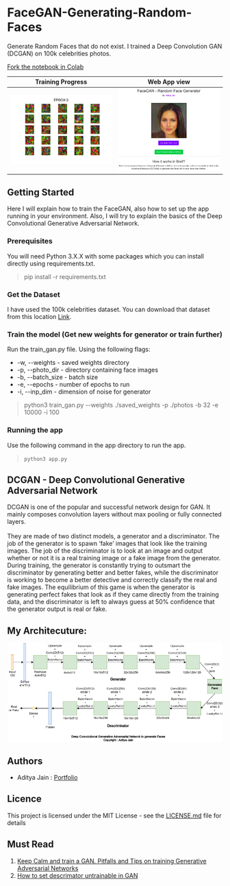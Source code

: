 # FaceGAN-Generating-Random-Faces
Generate Random Faces that do not exist. I trained a Deep Convolution GAN (DCGAN) on 100k celebrities photos.

[Fork the notebook in Colab](https://colab.research.google.com/drive/1uj5U_2Fgr5579oT_2wZCrmsfNGAk8yd_)

Training Progress           | Web App view            
:-------------------------:|:-------------------------:
![](screenshots/progress_animation.gif)  |  ![](screenshots/app_view3.png) 


## Getting Started
Here I will explain how to train the FaceGAN, also how to set up the app running in your environment. Also, I will try to explain the basics of the Deep Convolutional Generative Adversarial Network.

### Prerequisites
You will need Python 3.X.X with some packages which you can install directly using requirements.txt.
> pip install -r requirements.txt

### Get the Dataset
I have used the 100k celebrities dataset. You can download that dataset from this location [Link](https://www.kaggle.com/greg115/celebrities-100k).

### Train the model (Get new weights for generator or train further)
Run the train_gan.py file. Using the following flags:
* -w, --weights - saved weights directory
* -p, --photo_dir - directory containing face images
* -b, --batch_size - batch size
* -e, --epochs - number of epochs to run
* -i, --inp_dim - dimension of noise for generator
> python3 train_gan.py --weights ./saved_weights -p ./photos -b 32 -e 10000 -i 100 

### Running the app
Use the following command in the app directory to run the app.
> ``` python3 app.py ```

## DCGAN - Deep Convolutional Generative Adversarial Network
DCGAN is one of the popular and successful network design for GAN. It mainly composes convolution layers without max pooling or fully connected layers. 
<br><br>
They are made of two distinct models, a generator and a discriminator. The job of the generator is to spawn ‘fake’ images that look like the training images. The job of the discriminator is to look at an image and output whether or not it is a real training image or a fake image from the generator. During training, the generator is constantly trying to outsmart the discriminator by generating better and better fakes, while the discriminator is working to become a better detective and correctly classify the real and fake images. The equilibrium of this game is when the generator is generating perfect fakes that look as if they came directly from the training data, and the discriminator is left to always guess at 50% confidence that the generator output is real or fake.

## My Architecuture:
![FaceGAN Architecture](screenshots/facegan_arch.png)

## Authors
* Aditya Jain : [Portfolio](https://adityajain.me)

## Licence
This project is licensed under the MIT License - see the [LICENSE.md](https://github.com/adityajn105/FaceGAN-Generating-Random-Faces/blob/master/LICENSE) file for details

## Must Read
1. [Keep Calm and train a GAN. Pitfalls and Tips on training Generative Adversarial Networks](https://medium.com/@utk.is.here/keep-calm-and-train-a-gan-pitfalls-and-tips-on-training-generative-adversarial-networks-edd529764aa9)
2. [How to set descrimator untrainable in GAN](https://stackoverflow.com/questions/51108076/generative-adversarial-networks-in-keras-doesnt-work-like-expected)
